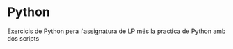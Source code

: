 Python
========

Exercicis de Python pera l'assignatura de LP més la practica de Python amb dos scripts
